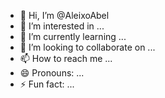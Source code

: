 - 👋 Hi, I’m @AleixoAbel
- 👀 I’m interested in ...
- 🌱 I’m currently learning ...
- 💞️ I’m looking to collaborate on ...
- 📫 How to reach me ...
- 😄 Pronouns: ...
- ⚡ Fun fact: ...

<!---
AleixoAbel/AleixoAbel is a ✨ special ✨ repository because its `README.md` (this file) appears on your GitHub profile.
You can click the Preview link to take a look at your changes.
--->
